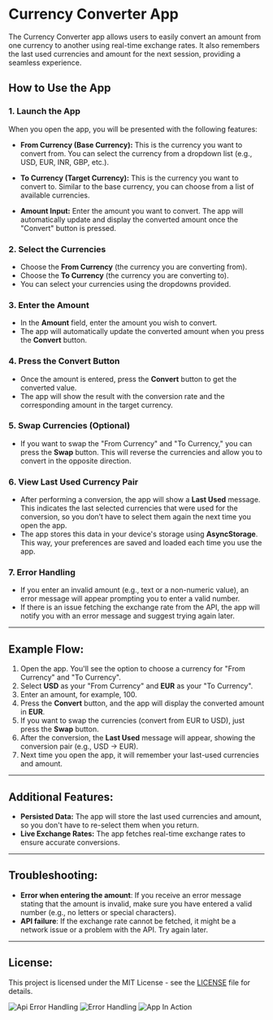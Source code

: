 # Currency Converter App

The Currency Converter app allows users to easily convert an amount from one currency to another using real-time exchange rates. It also remembers the last used currencies and amount for the next session, providing a seamless experience.

## How to Use the App

### 1. **Launch the App**
   When you open the app, you will be presented with the following features:
   
   - **From Currency (Base Currency):** This is the currency you want to convert from. You can select the currency from a dropdown list (e.g., USD, EUR, INR, GBP, etc.).
  
   - **To Currency (Target Currency):** This is the currency you want to convert to. Similar to the base currency, you can choose from a list of available currencies.
   
   - **Amount Input:** Enter the amount you want to convert. The app will automatically update and display the converted amount once the "Convert" button is pressed.

### 2. **Select the Currencies**
   - Choose the **From Currency** (the currency you are converting from).
   - Choose the **To Currency** (the currency you are converting to).
   - You can select your currencies using the dropdowns provided.

### 3. **Enter the Amount**
   - In the **Amount** field, enter the amount you wish to convert.
   - The app will automatically update the converted amount when you press the **Convert** button.

### 4. **Press the Convert Button**
   - Once the amount is entered, press the **Convert** button to get the converted value.
   - The app will show the result with the conversion rate and the corresponding amount in the target currency.

### 5. **Swap Currencies (Optional)**
   - If you want to swap the "From Currency" and "To Currency," you can press the **Swap** button. This will reverse the currencies and allow you to convert in the opposite direction.

### 6. **View Last Used Currency Pair**
   - After performing a conversion, the app will show a **Last Used** message. This indicates the last selected currencies that were used for the conversion, so you don’t have to select them again the next time you open the app.
   - The app stores this data in your device's storage using **AsyncStorage**. This way, your preferences are saved and loaded each time you use the app.

### 7. **Error Handling**
   - If you enter an invalid amount (e.g., text or a non-numeric value), an error message will appear prompting you to enter a valid number.
   - If there is an issue fetching the exchange rate from the API, the app will notify you with an error message and suggest trying again later.

---

## Example Flow:

1. Open the app. You'll see the option to choose a currency for "From Currency" and "To Currency".
2. Select **USD** as your "From Currency" and **EUR** as your "To Currency".
3. Enter an amount, for example, 100.
4. Press the **Convert** button, and the app will display the converted amount in **EUR**.
5. If you want to swap the currencies (convert from EUR to USD), just press the **Swap** button.
6. After the conversion, the **Last Used** message will appear, showing the conversion pair (e.g., USD → EUR).
7. Next time you open the app, it will remember your last-used currencies and amount.

---

## Additional Features:
- **Persisted Data:** The app will store the last used currencies and amount, so you don't have to re-select them when you return.
- **Live Exchange Rates:** The app fetches real-time exchange rates to ensure accurate conversions.

---

## Troubleshooting:
- **Error when entering the amount**: If you receive an error message stating that the amount is invalid, make sure you have entered a valid number (e.g., no letters or special characters).
- **API failure**: If the exchange rate cannot be fetched, it might be a network issue or a problem with the API. Try again later.

---

## License:
This project is licensed under the MIT License - see the [LICENSE](LICENSE) file for details.

![Api Error Handling](./pic1.jpeg)
![Error Handling](./pic2.jpeg)
![App In Action](./pic3.jpeg)


